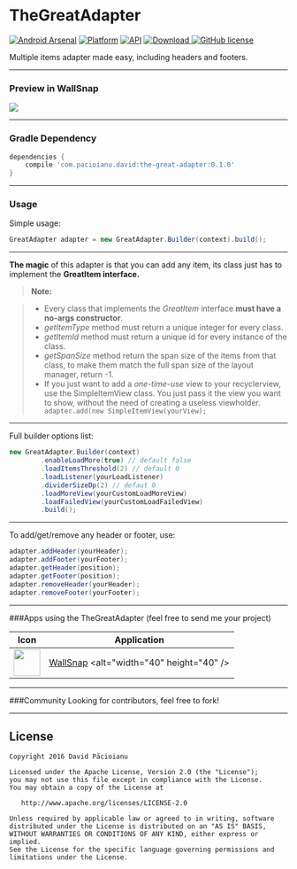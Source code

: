 # TheGreatAdapter

[![Android Arsenal](https://img.shields.io/badge/Android%20Arsenal-The%20Great%20Adapter-brightgreen.svg?style=flat)]()
[![Platform](https://img.shields.io/badge/Platform-Android-green.svg)](http://developer.android.com/index.html)
[![API](https://img.shields.io/badge/API-14%2B-brightgreen.svg)](https://android-arsenal.com/api?level=14)
[ ![Download](https://api.bintray.com/packages/davidpacioianu/maven/TheGreatAdapter/images/download.svg) ](https://bintray.com/davidpacioianu/maven/TheGreatAdapter/_latestVersion)
[![GitHub license](https://img.shields.io/badge/license-Apache%202-blue.svg)](https://raw.githubusercontent.com/DavidPacioianu/TheGreatAdapter/master/LICENSE) 

Multiple items adapter made easy, including headers and footers.


----------


### Preview in WallSnap
![](http://i.giphy.com/l4JyRhO1NJnPN2m3e.gif)


----------


### Gradle Dependency
```gradle
dependencies {
    compile 'com.pacioianu.david:the-great-adapter:0.1.0'
}
```


----------


### Usage

Simple usage:
```java
GreatAdapter adapter = new GreatAdapter.Builder(context).build();
```


----------


**The magic** of this adapter is that you can add any item, its class just has to implement the **GreatItem interface.**
> **Note:**

> - Every class that implements the *GreatItem* interface **must have a no-args constructor**.
> - *getItemType* method must return a unique integer for every class.
> - *getItemId* method must return a unique id for every instance of the class.
> - *getSpanSize* method return the span size of the items from that class, to make them match the full span size of the layout manager, return -1.
> - If you just want to add a *one-time-use* view to your recyclerview, use the SimpleItemView class. You just pass it the view you want to show, without the need of creating a useless viewholder. ``` adapter.add(new SimpleItemView(yourView);```


----------


Full builder options list:
```java
new GreatAdapter.Builder(context)
        .enableLoadMore(true) // default false
        .loadItemsThreshold(2) // default 0
        .loadListener(yourLoadListener)
        .dividerSizeDp(2) // defaut 0
        .loadMoreView(yourCustomLoadMoreView)
        .loadFailedView(yourCustomLoadFailedView)
        .build();
```


----------


To add/get/remove any header or footer, use:
```java
adapter.addHeader(yourHeader);
adapter.addFooter(yourFooter);
adapter.getHeader(position);
adapter.getFooter(position);
adapter.removeHeader(yourHeader);
adapter.removeFooter(yourFooter);
```


----------


###Apps using the TheGreatAdapter
(feel free to send me your project)

Icon | Application
------------ | -------------
<img src="https://goo.gl/uebQIl" width="48" height="48" /> | [WallSnap](https://play.google.com/store/apps/details?id=com.pixelcan.wallsnap) <alt="width="40" height="40" />


----------


###Community
Looking for contributors, feel free to fork!


---------


License
--------

    Copyright 2016 David Păcioianu

    Licensed under the Apache License, Version 2.0 (the "License");
    you may not use this file except in compliance with the License.
    You may obtain a copy of the License at

       http://www.apache.org/licenses/LICENSE-2.0

    Unless required by applicable law or agreed to in writing, software
    distributed under the License is distributed on an "AS IS" BASIS,
    WITHOUT WARRANTIES OR CONDITIONS OF ANY KIND, either express or implied.
    See the License for the specific language governing permissions and
    limitations under the License.
